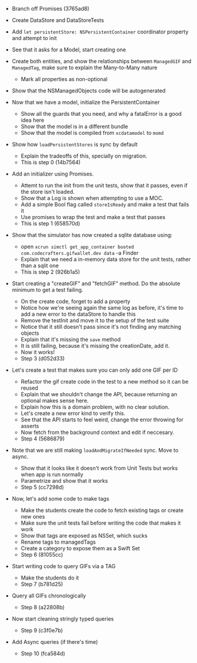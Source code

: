 
- Branch off Promises (3765ad8)
- Create DataStore and DataStoreTests
- Add `let persistentStore: NSPersistentContainer` coordinator property and attempt to init
- See that it asks for a Model, start creating one
- Create both entities, and show the relationships between `ManagedGIF` and `ManagedTag`, make sure to explain the Many-to-Many nature
	- Mark all properties as non-optional

- Show that the NSManagedObjects code will be autogenerated
- Now that we have a model, initialize the PersistentContainer
	- Show all the guards that you need, and why a fatalError is a good idea here
	- Show that the model is in a different bundle
	- Show that the model is compiled from `xcdatamodel` to `momd`
- Show how `loadPersistentStores` is sync by default
	- Explain the tradeoffs of this, specially on migration.
	- This is step 0 (14b7564)

- Add an initializer using Promises.
	- Attemt to run the init from the unit tests, show that it passes, even if the store isn't loaded.
	- Show that a Log is shown when attempting to use a MOC.
	- Add a simple Bool flag called `storeIsReady` and make a test that fails it
	- Use promises to wrap the test and make a test that passes
	- This is step 1 (658570d)
	
- Show that the simulator has now created a sqlite database using:
	- open `xcrun simctl get_app_container booted com.codecrafters.gifwallet.dev data` -a Finder
	- Explain that we need a in-memory data store for the unit tests, rather than a sqlit one
 	- This is step 2 (926b1a5)

- Start creating a "createGIF" and "fetchGIF" method. Do the absolute minimum to get a test failing.
	- On the create code, forget to add a property 
	- Notice how we're seeing again the same log as before, it's time to add a new error to the dataStore to handle this
	- Remove the testInit and move it to the setup of the test suite
	- Notice that it still doesn't pass since it's not finding any matching objects
	- Explain that it's missing the `save` method
	- It is still failing, because it's missing the creationDate, add it.
	- Now it works!
	- Step 3 (d052d33)

- Let's create a test that makes sure you can only add one GIF per ID
	- Refactor the gif create code in the test to a new method so it can be reused
	- Explain that we shouldn't change the API, because returning an optional makes sense here.
	- Explain how this is a domain problem, with no clear solution.
	- Let's create a new error kind to verify this.
	- See that the API starts to feel weird, change the error throwing for asserts
	- Now fetch from the background context and edit if neccesary.
	- Step 4 (5686879)

- Note that we are still making `loadAndMigrateIfNeeded` sync. Move to async.
	- Show that it looks like it doesn't work from Unit Tests but works when app is run normally
	- Parametrize and show that it works
	- Step 5 (cc7298d)

- Now, let's add some code to make tags
	- Make the students create the code to fetch existing tags or create new ones
	- Make sure the unit tests fail before writing the code that makes it work
	- Show that tags are exposed as NSSet, which sucks
	- Rename tags to managedTags
	- Create a category to expose them as a Swift Set<String>
	- Step 6 (81055cc)

- Start writing code to query GIFs via a TAG
	- Make the students do it
	- Step 7 (b781d25)

- Query all GIFs chronologically
	- Step 8 (a22808b) 

- Now start cleaning stringly typed queries
	- Step 9 (c3f0e7b)

- Add Async queries (if there's time)
	- Step 10 (fca584d) 